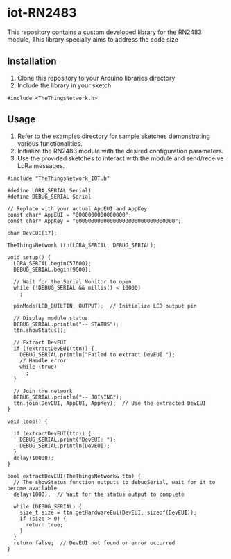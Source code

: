 # iot-RN2483

This repository contains a custom developed library for the RN2483 module, This library specially aims to address the code size

## Installation
1. Clone this repository to your Arduino libraries directory
2. Include the library in your sketch

```arduino
#include <TheThingsNetwork.h>
```

## Usage
1. Refer to the examples directory for sample sketches demonstrating various functionalities.
2. Initialize the RN2483 module with the desired configuration parameters.
3. Use the provided sketches to interact with the module and send/receive LoRa messages.


```arduino
#include "TheThingsNetwork_IOT.h"

#define LORA_SERIAL Serial1
#define DEBUG_SERIAL Serial

// Replace with your actual AppEUI and AppKey
const char* AppEUI = "0000000000000000";
const char* AppKey = "00000000000000000000000000000000";

char DevEUI[17];

TheThingsNetwork ttn(LORA_SERIAL, DEBUG_SERIAL);

void setup() {
  LORA_SERIAL.begin(57600);
  DEBUG_SERIAL.begin(9600);

  // Wait for the Serial Monitor to open
  while (!DEBUG_SERIAL && millis() < 10000)
    ;

  pinMode(LED_BUILTIN, OUTPUT);  // Initialize LED output pin

  // Display module status
  DEBUG_SERIAL.println("-- STATUS");
  ttn.showStatus();

  // Extract DevEUI
  if (!extractDevEUI(ttn)) {
    DEBUG_SERIAL.println("Failed to extract DevEUI.");
    // Handle error
    while (true)
      ;
  }

  // Join the network
  DEBUG_SERIAL.println("-- JOINING");
  ttn.join(DevEUI, AppEUI, AppKey);  // Use the extracted DevEUI
}

void loop() {

  if (extractDevEUI(ttn)) {
    DEBUG_SERIAL.print("DevEUI: ");
    DEBUG_SERIAL.println(DevEUI);
  }
  delay(10000);
}

bool extractDevEUI(TheThingsNetwork& ttn) {
  // The showStatus function outputs to debugSerial, wait for it to become available
  delay(1000);  // Wait for the status output to complete

  while (DEBUG_SERIAL) {
    size_t size = ttn.getHardwareEui(DevEUI, sizeof(DevEUI));
    if (size > 0) {
      return true;
    }
  }
  return false;  // DevEUI not found or error occurred
}
